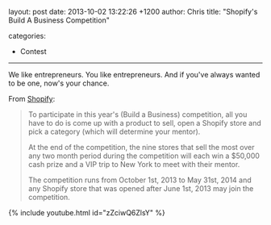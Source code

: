 layout: post
date: 2013-10-02 13:22:26 +1200
author: Chris
title: "Shopify's Build A Business Competition"

categories:
  - Contest

----

We like entrepreneurs. You like entrepreneurs. And if you've always wanted to be one, now's your chance. 

From [Shopify](http://www.shopify.com/blog/9137905-announcing-the-4th-shopify-build-a-business-competition):

> To participate in this year's (Build a Business) competition, all you have to do is come up with a product to sell, open a Shopify store and pick a category (which will determine your mentor).
>
>  At the end of the competition, the nine stores that sell the most over any two month period during the competition will each win a $50,000 cash prize and a VIP trip to New York to meet with their mentor.
>
>  The competition runs from October 1st, 2013 to May 31st, 2014 and any Shopify store that was opened after June 1st, 2013 may join the competition.

{% include youtube.html id="zZciwQ6ZlsY" %}

<!-- more -->
